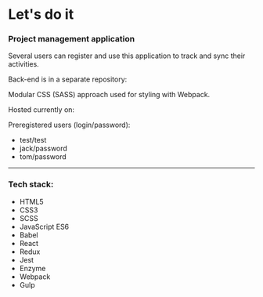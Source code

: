 # Let's do it
### Project management application

Several users can register and use this application to track and sync their activities.

Back-end is in a separate repository:

Modular CSS (SASS) approach used for styling with Webpack.

Hosted currently on:

Preregistered users (login/password):
* test/test
* jack/password
* tom/password

---

### Tech stack:
* HTML5
* CSS3
* SCSS
* JavaScript ES6
* Babel
* React
* Redux
* Jest
* Enzyme
* Webpack
* Gulp
